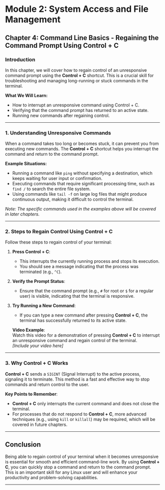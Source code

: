 # Module 2: System Access and File Management
## Chapter 4: Command Line Basics - Regaining the Command Prompt Using Control + C

### Introduction
In this chapter, we will cover how to regain control of an unresponsive command prompt using the **Control + C** shortcut. This is a crucial skill for troubleshooting and managing long-running or stuck commands in the terminal.

**What We Will Learn:**
- How to interrupt an unresponsive command using Control + C.
- Verifying that the command prompt has returned to an active state.
- Running new commands after regaining control.

---

### 1. Understanding Unresponsive Commands

When a command takes too long or becomes stuck, it can prevent you from executing new commands. The **Control + C** shortcut helps you interrupt the command and return to the command prompt.

**Example Situations:**
- Running a command like `ping` without specifying a destination, which keeps waiting for user input or confirmation.
- Executing commands that require significant processing time, such as `find /` to search the entire file system.
- Using commands like `tail -f` on large log files that might produce continuous output, making it difficult to control the terminal.

*Note: The specific commands used in the examples above will be covered in later chapters.*

---

### 2. Steps to Regain Control Using Control + C

Follow these steps to regain control of your terminal:

1. **Press Control + C**:
   - This interrupts the currently running process and stops its execution.
   - You should see a message indicating that the process was terminated (e.g., `^C`).

2. **Verify the Prompt Status**:
   - Ensure that the command prompt (e.g., `#` for root or `$` for a regular user) is visible, indicating that the terminal is responsive.

3. **Try Running a New Command**:
   - If you can type a new command after pressing **Control + C**, the terminal has successfully returned to its active state.

   **Video Example**:  
   Watch this video for a demonstration of pressing **Control + C** to interrupt an unresponsive command and regain control of the terminal.  
   *[Include your video here]*

---

### 3. Why Control + C Works

**Control + C** sends a `SIGINT` (Signal Interrupt) to the active process, signaling it to terminate. This method is a fast and effective way to stop commands and return control to the user.

**Key Points to Remember**:
- **Control + C** only interrupts the current command and does not close the terminal.
- For processes that do not respond to **Control + C**, more advanced techniques (e.g., using `kill` or `killall`) may be required, which will be covered in future chapters.

---

## Conclusion

Being able to regain control of your terminal when it becomes unresponsive is essential for smooth and efficient command-line work. By using **Control + C**, you can quickly stop a command and return to the command prompt. This is an important skill for any Linux user and will enhance your productivity and problem-solving capabilities.

--- 

